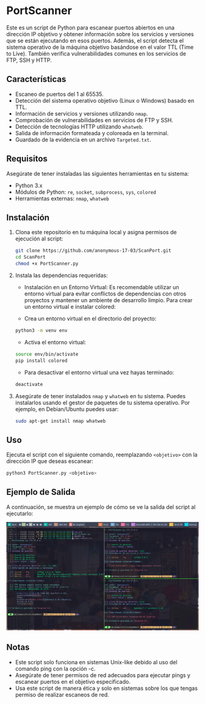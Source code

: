 # PortScanner

Este es un script de Python para escanear puertos abiertos en una dirección IP objetivo y obtener información sobre los servicios y versiones que se están ejecutando en esos puertos. Además, el script detecta el sistema operativo de la máquina objetivo basándose en el valor TTL (Time to Live). También verifica vulnerabilidades comunes en los servicios de FTP, SSH y HTTP.


## Características

- Escaneo de puertos del 1 al 65535.
- Detección del sistema operativo objetivo (Linux o Windows) basado en TTL.
- Información de servicios y versiones utilizando `nmap`.
- Comprobación de vulnerabilidades en servicios de FTP y SSH.
- Detección de tecnologías HTTP utilizando `whatweb`.
- Salida de información formateada y coloreada en la terminal.
- Guardado de la evidencia en un archivo `Targeted.txt`.

## Requisitos

Asegúrate de tener instaladas las siguientes herramientas en tu sistema:

- Python 3.x
- Módulos de Python: `re`, `socket`, `subprocess`, `sys`, `colored`
- Herramientas externas: `nmap`, `whatweb`

## Instalación

1. Clona este repositorio en tu máquina local y asigna permisos de ejecución al script:

    ```bash
    git clone https://github.com/anonymous-17-03/ScanPort.git
    cd ScanPort
    chmod +x PortScanner.py
    ```

2. Instala las dependencias requeridas:

    - Instalación en un Entorno Virtual: Es recomendable utilizar un entorno virtual para evitar conflictos de dependencias con otros proyectos y mantener un ambiente de desarrollo limpio. Para crear un entorno virtual e instalar colored:

    - Crea un entorno virtual en el directorio del proyecto:

    ```sh
    python3 -m venv env
    ```

    - Activa el entorno virtual:

    ```sh
    source env/bin/activate
    pip install colored
    ```

    - Para desactivar el entorno virtual una vez hayas terminado:

    ```sh
    deactivate
    ```

3. Asegúrate de tener instalados `nmap` y `whatweb` en tu sistema. Puedes instalarlos usando el gestor de paquetes de tu sistema operativo. Por ejemplo, en Debian/Ubuntu puedes usar:

    ```bash
    sudo apt-get install nmap whatweb
    ```

## Uso

Ejecuta el script con el siguiente comando, reemplazando `<objetivo>` con la dirección IP que deseas escanear:

```bash
python3 PortScanner.py <objetivo>
```

## Ejemplo de Salida

A continuación, se muestra un ejemplo de cómo se ve la salida del script al ejecutarlo:

![Resultado con nmap](img.png)

## Notas

- Este script solo funciona en sistemas Unix-like debido al uso del comando ping con la opción -c.
- Asegúrate de tener permisos de red adecuados para ejecutar pings y escanear puertos en el objetivo especificado.
- Usa este script de manera ética y solo en sistemas sobre los que tengas permiso de realizar escaneos de red.
